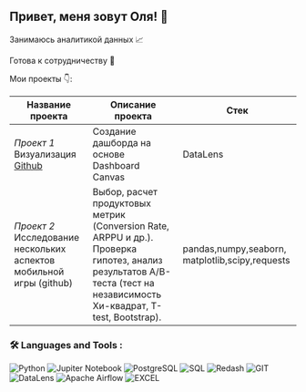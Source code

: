 ## Привет, меня зовут Оля! 👋





Занимаюсь аналитикой данных 📈

Готова к сотрудничеству 🤝

Мои проекты 👇:




|Название проекта        |	Описание проекта             |	Стек         |
-------------------------| ------------------------------|---------------|
|*Проект 1* Визуализация [Github](https://github.com/olyasav/for_project_1) | Создание дашборда на основе  Dashboard Canvas |  DataLens
|*Проект 2* Исследование нескольких аспектов мобильной игры (github)	| Выбор, расчет продуктовых метрик (Conversion Rate, ARPPU и др.). Проверка гипотез, анализ результатов А/B-теста (тест на независимость Хи-квадрат, T-test, Bootstrap). |	pandas,numpy,seaborn, matplotlib,scipy,requests|




### 🛠️ Languages and Tools :

![Python](https://img.shields.io/badge/Python-%23734F96.svg?style=for-the-badge&logo=Python&logoColor=white) ![Jupiter Notebook](https://img.shields.io/badge/Jupiter_Notebook-%2300ADD8.svg?style=for-the-badge&logo=jupiternotebook&logoColor=white) ![PostgreSQL](https://img.shields.io/badge/-PostgreSQL-E10098?style=for-the-badge&logo=PostgreSQL&logoColor=white) ![SQL](https://img.shields.io/badge/SQL-%2300ADD8.svg?style=for-the-badge&logo=SQL&logoColor=white)   ![Redash](https://img.shields.io/badge/Redash-5e5086?style=for-the-badge&logo=Redash&logoColor=white) ![GIT](https://img.shields.io/badge/GIT-%23E34F26.svg?style=for-the-badge&logo=GIT&logoColor=white) ![DataLens](https://img.shields.io/badge/DataLens-%23ED8B00.svg?style=for-the-badge&logo=DataLens&logoColor=white)   ![Apache Airflow](https://img.shields.io/badge/Apache_Airflow-%23734F96.svg?style=for-the-badge&logo=Airflow&logoColor=white) ![EXCEL](https://img.shields.io/badge/-EXCEL-E10098?style=for-the-badge&logo=EXCEL&logoColor=white) 
